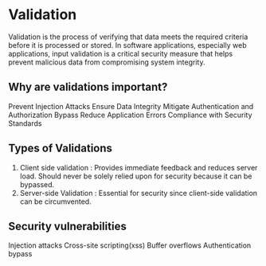 # Validation

Validation is the process of verifying that data meets the required criteria before it is processed or stored. In software applications, especially web applications, input validation is a critical security measure that helps prevent malicious data from compromising system integrity.

## Why are validations important? 

Prevent Injection Attacks
Ensure Data Integrity
Mitigate Authentication and Authorization Bypass
Reduce Application Errors
Compliance with Security Standards

## Types of Validations 

1. Client side validation : Provides immediate feedback and reduces server load. Should never be solely relied upon for security because it can be bypassed.
2. Server-side Validation : Essential for security since client-side validation can be circumvented.

## Security vulnerabilities 
Injection attacks 
Cross-site scripting(xss)
Buffer overflows 
Authentication bypass